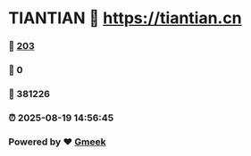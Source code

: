 # TIANTIAN :link: https://tiantian.cn 
### :page_facing_up: [203](https://tiantian.cn/tag.html) 
### :speech_balloon: 0 
### :hibiscus: 381226 
### :alarm_clock: 2025-08-19 14:56:45 
### Powered by :heart: [Gmeek](https://github.com/Meekdai/Gmeek)
